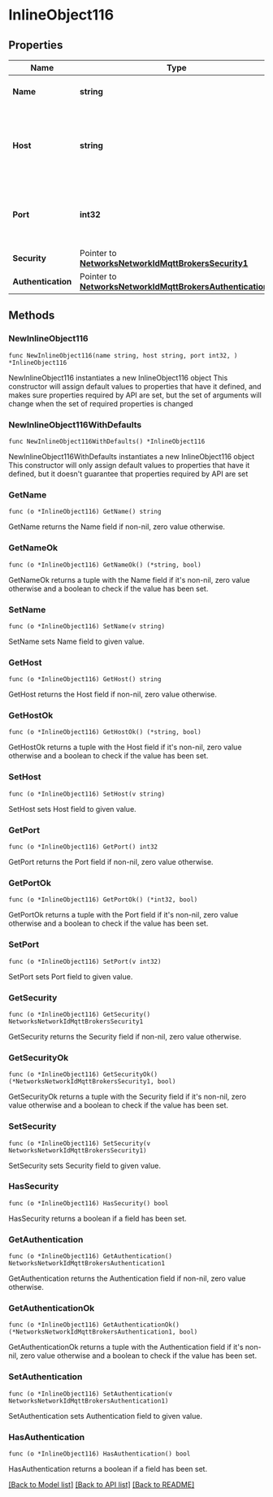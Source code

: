 # InlineObject116

## Properties

Name | Type | Description | Notes
------------ | ------------- | ------------- | -------------
**Name** | **string** | Name of the MQTT broker. | 
**Host** | **string** | Host name/IP address where the MQTT broker runs. | 
**Port** | **int32** | Host port though which the MQTT broker can be reached. | 
**Security** | Pointer to [**NetworksNetworkIdMqttBrokersSecurity1**](NetworksNetworkIdMqttBrokersSecurity1.md) |  | [optional] 
**Authentication** | Pointer to [**NetworksNetworkIdMqttBrokersAuthentication1**](NetworksNetworkIdMqttBrokersAuthentication1.md) |  | [optional] 

## Methods

### NewInlineObject116

`func NewInlineObject116(name string, host string, port int32, ) *InlineObject116`

NewInlineObject116 instantiates a new InlineObject116 object
This constructor will assign default values to properties that have it defined,
and makes sure properties required by API are set, but the set of arguments
will change when the set of required properties is changed

### NewInlineObject116WithDefaults

`func NewInlineObject116WithDefaults() *InlineObject116`

NewInlineObject116WithDefaults instantiates a new InlineObject116 object
This constructor will only assign default values to properties that have it defined,
but it doesn't guarantee that properties required by API are set

### GetName

`func (o *InlineObject116) GetName() string`

GetName returns the Name field if non-nil, zero value otherwise.

### GetNameOk

`func (o *InlineObject116) GetNameOk() (*string, bool)`

GetNameOk returns a tuple with the Name field if it's non-nil, zero value otherwise
and a boolean to check if the value has been set.

### SetName

`func (o *InlineObject116) SetName(v string)`

SetName sets Name field to given value.


### GetHost

`func (o *InlineObject116) GetHost() string`

GetHost returns the Host field if non-nil, zero value otherwise.

### GetHostOk

`func (o *InlineObject116) GetHostOk() (*string, bool)`

GetHostOk returns a tuple with the Host field if it's non-nil, zero value otherwise
and a boolean to check if the value has been set.

### SetHost

`func (o *InlineObject116) SetHost(v string)`

SetHost sets Host field to given value.


### GetPort

`func (o *InlineObject116) GetPort() int32`

GetPort returns the Port field if non-nil, zero value otherwise.

### GetPortOk

`func (o *InlineObject116) GetPortOk() (*int32, bool)`

GetPortOk returns a tuple with the Port field if it's non-nil, zero value otherwise
and a boolean to check if the value has been set.

### SetPort

`func (o *InlineObject116) SetPort(v int32)`

SetPort sets Port field to given value.


### GetSecurity

`func (o *InlineObject116) GetSecurity() NetworksNetworkIdMqttBrokersSecurity1`

GetSecurity returns the Security field if non-nil, zero value otherwise.

### GetSecurityOk

`func (o *InlineObject116) GetSecurityOk() (*NetworksNetworkIdMqttBrokersSecurity1, bool)`

GetSecurityOk returns a tuple with the Security field if it's non-nil, zero value otherwise
and a boolean to check if the value has been set.

### SetSecurity

`func (o *InlineObject116) SetSecurity(v NetworksNetworkIdMqttBrokersSecurity1)`

SetSecurity sets Security field to given value.

### HasSecurity

`func (o *InlineObject116) HasSecurity() bool`

HasSecurity returns a boolean if a field has been set.

### GetAuthentication

`func (o *InlineObject116) GetAuthentication() NetworksNetworkIdMqttBrokersAuthentication1`

GetAuthentication returns the Authentication field if non-nil, zero value otherwise.

### GetAuthenticationOk

`func (o *InlineObject116) GetAuthenticationOk() (*NetworksNetworkIdMqttBrokersAuthentication1, bool)`

GetAuthenticationOk returns a tuple with the Authentication field if it's non-nil, zero value otherwise
and a boolean to check if the value has been set.

### SetAuthentication

`func (o *InlineObject116) SetAuthentication(v NetworksNetworkIdMqttBrokersAuthentication1)`

SetAuthentication sets Authentication field to given value.

### HasAuthentication

`func (o *InlineObject116) HasAuthentication() bool`

HasAuthentication returns a boolean if a field has been set.


[[Back to Model list]](../README.md#documentation-for-models) [[Back to API list]](../README.md#documentation-for-api-endpoints) [[Back to README]](../README.md)


